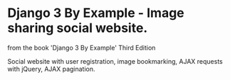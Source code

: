 # Django 3 By Example - Image sharing social website.

from the book 'Django 3 By Example' Third Edition

Social website with user registration, image bookmarking, AJAX requests with jQuery, AJAX pagination.
